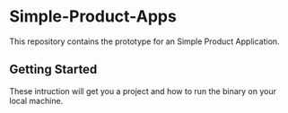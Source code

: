 # Simple-Product-Apps
This repository contains the prototype for an Simple Product Application.

## Getting Started
These intruction will get you a project and how to run the binary on your local machine.